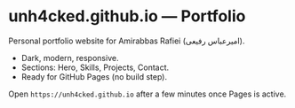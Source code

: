 # unh4cked.github.io — Portfolio

Personal portfolio website for Amirabbas Rafiei (امیرعباس رفیعی).

- Dark, modern, responsive.
- Sections: Hero, Skills, Projects, Contact.
- Ready for GitHub Pages (no build step).

Open `https://unh4cked.github.io` after a few minutes once Pages is active.
